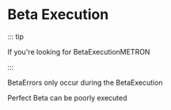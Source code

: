 # <beta>Beta Execution</beta>

::: tip

If you're looking for BetaExecutionMETRON

:::

BetaErrors only occur during the BetaExecution

Perfect Beta can be poorly executed
